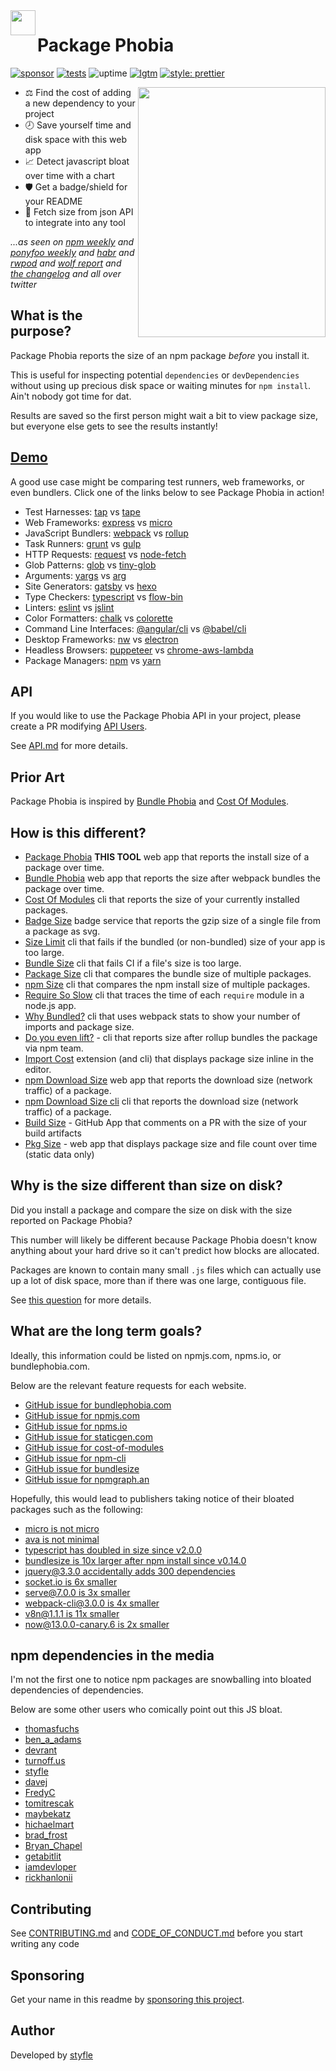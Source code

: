 <img src="https://packagephobia.com/logo.svg" width=40 height=40 align="left" />

# Package Phobia

[![sponsor](https://badgen.net/badge/sponsor/styfle/black?icon=github)](https://github.com/sponsors/styfle)
[![tests](https://github.com/styfle/packagephobia/workflows/Tests/badge.svg)](https://github.com/styfle/packagephobia/actions?workflow=Tests)
![uptime](https://badgen.net/uptime-robot/week/m783908968-e68af1e88fe9d03309911b73)
[![lgtm](https://badgen.net/lgtm/grade/javascript/g/styfle/packagephobia?label=quality)](https://lgtm.com/projects/g/styfle/packagephobia/)
[![style: prettier](https://badgen.net/badge/style/prettier/ff69b4)](https://github.com/prettier/prettier)

<a href="https://turnoff.us/geek/npm-install/"><img src="https://turnoff.us/image/en/npm-install.png" width=300 height=400 align="right" /></a>

- ⚖️ Find the cost of adding a new dependency to your project
- 🕗 Save yourself time and disk space with this web app
- 📈 Detect javascript bloat over time with a chart
- 🛡️ Get a badge/shield for your README
- 📡 Fetch size from json API to integrate into any tool

*...as seen on [npm weekly](https://medium.com/npm-inc/87f3bd77529#1883) and [ponyfoo weekly](https://ponyfoo.com/weekly/111/how-css-works-integration-testing-angular-6-optimizing-react-and-the-future-of-javascript) and [habr](https://habr.com/company/zfort/blog/354060/) and [rwpod](https://www.rwpod.com/posts/2018/04/23/podcast-06-16.html) and [wolf report](https://michael-wolfenden.github.io/2018/04/20/april-20th-2018/) and [the changelog](https://changelog.com/news/find-the-cost-of-adding-a-new-dependency-to-your-project-gbj6) and all over twitter*

## What is the purpose?

Package Phobia reports the size of an npm package *before* you install it.

This is useful for inspecting potential `dependencies` or `devDependencies` without using up precious disk space or waiting minutes for `npm install`. Ain't nobody got time for dat.

Results are saved so the first person might wait a bit to view package size, but everyone else gets to see the results instantly!

## [Demo](https://packagephobia.com)

A good use case might be comparing test runners, web frameworks, or even bundlers. Click one of the links below to see Package Phobia in action!

- Test Harnesses: [tap](https://packagephobia.com/result?p=tap) vs [tape](https://packagephobia.com/result?p=tape)
- Web Frameworks: [express](https://packagephobia.com/result?p=express) vs [micro](https://packagephobia.com/result?p=micro)
- JavaScript Bundlers: [webpack](https://packagephobia.com/result?p=webpack) vs [rollup](https://packagephobia.com/result?p=rollup)
- Task Runners: [grunt](https://packagephobia.com/result?p=grunt) vs [gulp](https://packagephobia.com/result?p=gulp)
- HTTP Requests: [request](https://packagephobia.com/result?p=request) vs [node-fetch](https://packagephobia.com/result?p=node-fetch)
- Glob Patterns: [glob](https://packagephobia.com/result?p=glob) vs [tiny-glob](https://packagephobia.com/result?p=tiny-glob)
- Arguments: [yargs](https://packagephobia.com/result?p=yargs) vs [arg](https://packagephobia.com/result?p=arg)
- Site Generators: [gatsby](https://packagephobia.com/result?p=gatsby) vs [hexo](https://packagephobia.com/result?p=hexo)
- Type Checkers: [typescript](https://packagephobia.com/result?p=typescript) vs [flow-bin](https://packagephobia.com/result?p=flow-bin)
- Linters: [eslint](https://packagephobia.com/result?p=eslint) vs [jslint](https://packagephobia.com/result?p=jslint)
- Color Formatters: [chalk](https://packagephobia.com/result?p=chalk) vs [colorette](https://packagephobia.com/result?p=colorette)
- Command Line Interfaces: [@angular/cli](https://packagephobia.com/result?p=%40angular%2Fcli) vs [@babel/cli](https://packagephobia.com/result?p=%40babel%2Fcli)
- Desktop Frameworks: [nw](https://packagephobia.com/result?p=nw) vs [electron](https://packagephobia.com/result?p=electron)
- Headless Browsers: [puppeteer](https://packagephobia.com/result?p=puppeteer) vs [chrome-aws-lambda](https://packagephobia.com/result?p=chrome-aws-lambda)
- Package Managers: [npm](https://packagephobia.com/result?p=npm) vs [yarn](https://packagephobia.com/result?p=yarn)

## API

If you would like to use the Package Phobia API in your project, please create a PR modifying [API Users](https://github.com/styfle/packagephobia/blob/main/API.md#users).

See [API.md](https://github.com/styfle/packagephobia/blob/main/API.md) for more details.
## Prior Art

Package Phobia is inspired by [Bundle Phobia](https://github.com/pastelsky/bundlephobia) and [Cost Of Modules](https://github.com/siddharthkp/cost-of-modules).

## How is this different?

- [Package Phobia](https://packagephobia.com) **THIS TOOL** web app that reports the install size of a package over time.
- [Bundle Phobia](https://bundlephobia.com) web app that reports the size after webpack bundles the package over time.
- [Cost Of Modules](https://github.com/siddharthkp/cost-of-modules) cli that reports the size of your currently installed packages.
- [Badge Size](https://github.com/ngryman/badge-size) badge service that reports the gzip size of a single file from a package as svg.
- [Size Limit](https://github.com/ai/size-limit) cli that fails if the bundled (or non-bundled) size of your app is too large.
- [Bundle Size](https://github.com/siddharthkp/bundlesize) cli that fails CI if a file's size is too large.
- [Package Size](https://github.com/egoist/package-size) cli that compares the bundle size of multiple packages.
- [npm Size](https://github.com/egoist/npm-size) cli that compares the npm install size of multiple packages.
- [Require So Slow](https://github.com/ofrobots/require-so-slow) cli that traces the time of each `require` module in a node.js app.
- [Why Bundled?](https://github.com/d4rkr00t/whybundled) cli that uses webpack stats to show your number of imports and package size.
- [Do you even lift?](https://github.com/npm/do-you-even-lift) - cli that reports size after rollup bundles the package via npm team.
- [Import Cost](https://github.com/wix/import-cost) extension (and cli) that displays package size inline in the editor.
- [npm Download Size](https://github.com/arve0/npm-download-size) web app that reports the download size (network traffic) of a package.
- [npm Download Size cli](https://github.com/arve0/npm-download-size-cli) cli that reports the download size (network traffic) of a package.
- [Build Size](https://github.com/Daniel15/BuildSize) - GitHub App that comments on a PR with the size of your build artifacts
- [Pkg Size](http://pkgsize.com) - web app that displays package size and file count over time (static data only)

## Why is the size different than size on disk?

Did you install a package and compare the size on disk with the size reported on Package Phobia?

This number will likely be different because Package Phobia doesn't know anything about your hard drive so it can't predict how blocks are allocated.

Packages are known to contain many small `.js` files which can actually use up a lot of disk space, more than if there was one large, contiguous file.

See [this question](https://superuser.com/q/66825/27229) for more details.

## What are the long term goals?

Ideally, this information could be listed on npmjs.com, npms.io, or bundlephobia.com.

Below are the relevant feature requests for each website.

- [GitHub issue for bundlephobia.com](https://github.com/pastelsky/bundlephobia/issues/40)
- [GitHub issue for npmjs.com](https://github.com/npm/www/issues/197)
- [GitHub issue for npms.io](https://github.com/npms-io/npms-www/issues/219)
- [GitHub issue for staticgen.com](https://github.com/netlify/staticgen/issues/359)
- [GitHub issue for cost-of-modules](https://github.com/siddharthkp/cost-of-modules/issues/50)
- [GitHub issue for npm-cli](https://github.com/npm/npm/issues/20427)
- [GitHub issue for bundlesize](https://github.com/siddharthkp/bundlesize/issues/205)
- [GitHub issue for npmgraph.an](https://github.com/anvaka/npmgraph.an/issues/25)

Hopefully, this would lead to publishers taking notice of their bloated packages such as the following:

- [micro is not micro](https://github.com/zeit/micro/issues/234)
- [ava is not minimal](https://github.com/avajs/ava/issues/1622)
- [typescript has doubled in size since v2.0.0](https://github.com/Microsoft/TypeScript/issues/23339)
- [bundlesize is 10x larger after npm install since v0.14.0](https://github.com/siddharthkp/bundlesize/issues/213)
- [jquery@3.3.0 accidentally adds 300 dependencies](https://twitter.com/styfle/status/985955164573065217)
- [socket.io is 6x smaller](https://twitter.com/styfle/status/986224072882380802)
- [serve@7.0.0 is 3x smaller](https://twitter.com/styfle/status/1001901854417178624)
- [webpack-cli@3.0.0 is 4x smaller](https://twitter.com/styfle/status/1006605750981021697)
- [v8n@1.1.1 is 11x smaller](https://twitter.com/styfle/status/1022433043498364931)
- [now@13.0.0-canary.6 is 2x smaller](https://twitter.com/styfle/status/1064512498706116617)

## npm dependencies in the media

I'm not the first one to notice npm packages are snowballing into bloated dependencies of dependencies.

Below are some other users who comically point out this JS bloat.

- [thomasfuchs](https://twitter.com/thomasfuchs/status/977541462199029760)
- [ben_a_adams](https://twitter.com/ben_a_adams/status/979358943561609216)
- [devrant](https://devrant.com/rants/760537/heaviest-objects-in-the-universe)
- [turnoff.us](https://turnoff.us/geek/npm-install/)
- [styfle](https://twitter.com/styfle/status/968180698149539841)
- [davej](https://github.com/npm/npm/issues/10361)
- [FredyC](https://github.com/yarnpkg/yarn/issues/2088)
- [tomitrescak](https://github.com/npm/npm/issues/12515)
- [maybekatz](https://twitter.com/maybekatz/status/988893800054456320)
- [hichaelmart](https://twitter.com/hichaelmart/status/988882864270962688)
- [brad_frost](https://twitter.com/brad_frost/status/996014341592961025)
- [Bryan_Chapel](https://twitter.com/Bryan_Chapel/status/1002680482159648769)
- [getabitlit](https://twitter.com/getabitlit/status/1013524294394003456)
- [iamdevloper](https://twitter.com/iamdevloper/status/1013767672369242112)
- [rickhanlonii](https://twitter.com/rickhanlonii/status/1062319416107560961)

## Contributing

See [CONTRIBUTING.md](https://github.com/styfle/packagephobia/blob/main/CONTRIBUTING.md) and [CODE_OF_CONDUCT.md](https://github.com/styfle/packagephobia/blob/main/CODE_OF_CONDUCT.md) before you start writing any code

## Sponsoring

Get your name in this readme by [sponsoring this project](https://github.com/sponsors/styfle).

## Author

Developed by [styfle](https://styfle.dev)
